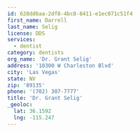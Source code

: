 ```yaml
---
id: 628dd6aa-2df8-4bc8-8411-e1ec071c51f4
first_name: Darrell
last_name: Selig
license: DDS
services:
  - dentist
category: dentists
org_name: 'Dr. Grant Selig'
address: '10300 W Charleston Blvd'
city: 'Las Vegas'
state: NV
zip: '89135'
phone: '(702) 307-7777'
title: 'Dr. Grant Selig'
_geoloc:
  lat: 36.1592
  lng: -115.247
---
```


